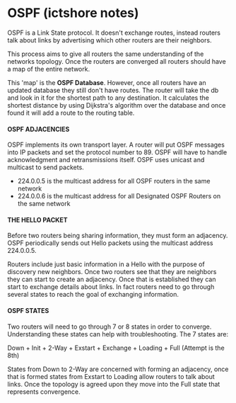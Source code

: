 # OSPF (ictshore notes)

OSPF is a Link State protocol. It doesn't exchange routes, instead routers talk about links by advertising which other routers are their neighbors. 

This process aims to give all routers the same understanding of the networks topology. Once the routers are converged all routers should have a map of the entire network.

This 'map' is the **OSPF Database**. However, once all routers have an updated database they still don't have routes. 
The router will take the db and look in it for the shortest path to any destination. It calculates the shortest distance by using Dijkstra's algorithm over the database and once found it will add a route to the routing table.

#### OSPF ADJACENCIES

OSPF implements its own transport layer. A router will put OSPF messages into IP packets and set the protocol number to 89. OSPF will have to handle acknowledgment and retransmissions itself. OSPF uses unicast and multicast to send packets.

* 224.0.0.5 is the multicast address for all OSPF routers in the same network
* 224.0.0.6 is the multicast address for all Designated OSPF Routers on the same network 

#### THE HELLO PACKET

Before two routers being sharing information, they must form an adjacency. OSPF periodically sends out Hello packets using the multicast address 224.0.0.5.

Routers include just basic information in a Hello with the purpose of discovery new neighbors. Once two routers see that they are neighbors they can start to create an adjacency. Once that is established they can start to exchange details about links. In fact routers need to go through several states to reach the goal of exchanging information.

#### OSPF STATES

Two routers will need to go through 7 or 8 states in order to converge. Understanding these states can help with troubleshooting. The 7 states are:

Down + Init + 2-Way + Exstart + Exchange + Loading + Full (Attempt is the 8th)

States from Down to 2-Way are concerned with forming an adjacency, once that is formed states from Exstart to Loading allow routers to talk about links. Once the topology is agreed upon they move into the Full state that represents convergence.
